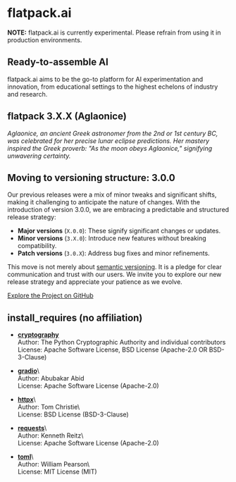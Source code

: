 # flatpack.ai

**NOTE:** flatpack.ai is currently experimental. Please refrain from using it in production environments.

## Ready-to-assemble AI

flatpack.ai aims to be the go-to platform for AI experimentation and innovation, from educational settings to the
highest echelons of industry and research.

## flatpack 3.X.X (Aglaonice)

*Aglaonice, an ancient Greek astronomer from the 2nd or 1st century BC, was celebrated for her precise lunar eclipse
predictions. Her mastery inspired the Greek proverb: "As the moon obeys Aglaonice," signifying unwavering certainty.*

## Moving to versioning structure: 3.0.0

Our previous releases were a mix of minor tweaks and significant shifts, making it challenging to anticipate the nature
of changes. With the introduction of version 3.0.0, we are embracing a predictable and structured release strategy:

- **Major versions** (`X.0.0`): These signify significant changes or updates.
- **Minor versions** (`3.X.0`): Introduce new features without breaking compatibility.
- **Patch versions** (`3.0.X`): Address bug fixes and minor refinements.

This move is not merely about [semantic versioning](https://semver.org/). It is a pledge for clear communication and
trust with our users. We invite you to explore our new release strategy and appreciate your patience as we evolve.

[Explore the Project on GitHub](https://github.com/romlingroup/flatpack-ai)

## install_requires (no affiliation)

- **[cryptography](https://pypi.org/project/cryptography/)**\
  Author: The Python Cryptographic Authority and individual contributors\
  License: Apache Software License, BSD License (Apache-2.0 OR BSD-3-Clause)

- **[gradio](https://pypi.org/project/gradio/)**\  
  Author: Abubakar Abid\
  License: Apache Software License (Apache-2.0)

- **[httpx](https://pypi.org/project/httpx/)**\  
  Author: Tom Christie\  
  License: BSD License (BSD-3-Clause)

- **[requests](https://pypi.org/project/requests/)**\  
  Author: Kenneth Reitz\  
  License: Apache Software License (Apache-2.0)

- **[toml](https://pypi.org/project/toml/)**\  
  Author: William Pearson\  
  License: MIT License (MIT)